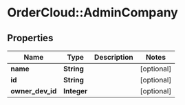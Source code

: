 # OrderCloud::AdminCompany

## Properties
Name | Type | Description | Notes
------------ | ------------- | ------------- | -------------
**name** | **String** |  | [optional] 
**id** | **String** |  | [optional] 
**owner_dev_id** | **Integer** |  | [optional] 


